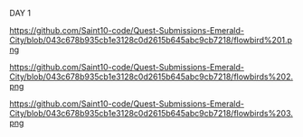 DAY 1 


https://github.com/Saint10-code/Quest-Submissions-Emerald-City/blob/043c678b935cb1e3128c0d2615b645abc9cb7218/flowbird%201.png

https://github.com/Saint10-code/Quest-Submissions-Emerald-City/blob/043c678b935cb1e3128c0d2615b645abc9cb7218/flowbirds%202.png


https://github.com/Saint10-code/Quest-Submissions-Emerald-City/blob/043c678b935cb1e3128c0d2615b645abc9cb7218/flowbirds%203.png
